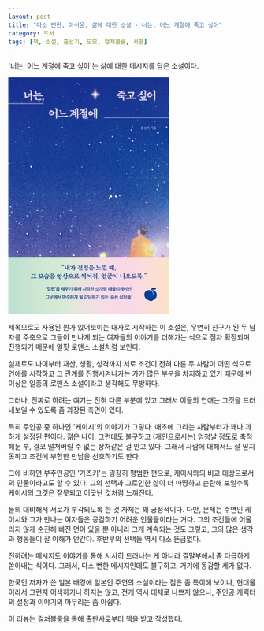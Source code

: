 ```yaml
---
layout: post
title: "다소 뻔한, 아쉬운, 삶에 대한 소설 - 너는, 어느 계절에 죽고 싶어"
category: 도서
tags: [책, 소설, 홍선기, 모모, 컬처블룸, 서평]
---
```


'너는, 어느 계절에 죽고 싶어'는
삶에 대한 메시지를 담은 소설이다.

![표지](/images/book/what-season-do-you-want-to-die-book-h480.jpg)

제목으로도 사용된 뭔가 있어보이는 대사로 시작하는 이 소설은,
우연히 친구가 된 두 남자를 주축으로
그들이 만나게 되는 여자들의 이야기를 더해가는 식으로 점차 확장되며 진행되기 때문에
얼핏 로맨스 소설처럼 보인다.

실제로도 나이부터 재산, 생활, 성격까지 서로 조건이 전혀 다른 두 사람이
어떤 식으로 연애를 시작하고 그 관계를 진행시켜나가는 가가 많은 부분을 차지하고 있기 때문에
반 이상은 일종의 로맨스 소설이라고 생각해도 무방하다.

그러나, 진짜로 하려는 얘기는 전혀 다른 부분에 있고
그래서 이들의 연애는 그것을 드러내보일 수 있도록 좀 과장된 측면이 있다.

특히 주인공 중 하나인 '케이시'의 이야기가 그렇다.
애초에 그라는 사람부터가 꽤나 과하게 설정된 편이다.
젊은 나이, 그런데도 불구하고 (개인으로서는) 엄청날 정도로 축적해둔 부,
결코 떨쳐버릴 수 없는 상처같은 걸 안고 있다.
그래서 사람에 대해서도 잘 믿지 못하고
조건에 부합한 만남을 선호하기도 한다.

그에 비하면 부주인공인 '가즈키'는 굉장히 평범한 편으로,
케이시와의 비교 대상으로서의 인물이라고도 할 수 있다.
그의 선택과 그로인한 삶이 더 마땅하고 순탄해 보일수록
케이시의 그것은 잘못되고 어긋난 것처럼 느껴진다.

둘의 대비해서 서로가 부각되도록 한 것 자체는 꽤 긍정적이다.
다만, 문제는 주연인 케이시와 그가 만나는 여자들은 공감하기 어려운 인물들이라는 거다.
그의 조건들에 어울리지 않게 순진해 빠진 면이 있을 뿐 아니라
그게 계속되는 것도 그렇고,
그의 많은 생각과 행동들이 잘 이해가 안간다.
후반부의 선택들 역시 다소 뜬금없다.

전하려는 메시지도 이야기를 통해 서서히 드러나는 게 아니라
결말부에서 좀 다급하게 쏟아내는 식이다.
그래서, 다소 뻔한 메시지인데도 불구하고, 거기에 동감할 세가 없다.

한국인 저자가 쓴 일본 배경에 일본인 주연의 소설이라는 점은 좀 특이해 보이나,
현대물이라서 그런지 어색하거나 하지는 않고,
전개 역시 대체로 나쁘지 않으나,
주인공 캐릭터의 설정과 이야기의 마무리는 좀 아쉽다.



<div class="im im-info">
이 리뷰는 컬처블룸을 통해 출판사로부터 책을 받고 작성했다.
</div>
